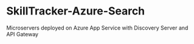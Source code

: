 # SkillTracker-Azure-Search
Microservers deployed on Azure App Service with Discovery Server and API Gateway

